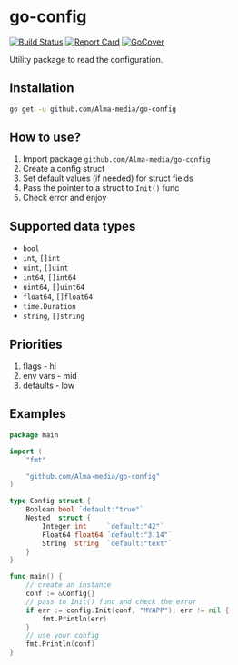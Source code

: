 # go-config

[![Build Status][circleci-badge]][circleci-link]
[![Report Card][report-badge]][report-link]
[![GoCover][cover-badge]][cover-link]

Utility package to read the configuration.

## Installation
```sh
go get -u github.com/Alma-media/go-config
```

## How to use?
1. Import package `github.com/Alma-media/go-config`
2. Create a config struct
3. Set default values (if needed) for struct fields
4. Pass the pointer to a struct to `Init()` func
5. Check error and enjoy

## Supported data types
- `bool`
- `int`, `[]int`
- `uint`, `[]uint`
- `int64`, `[]int64`
- `uint64`, `[]uint64`
- `float64`, `[]float64`
- `time.Duration`
- `string`, `[]string`

## Priorities
1. flags - hi
2. env vars - mid
3. defaults - low

## Examples
```go
package main

import (
	"fmt"

	"github.com/Alma-media/go-config"
)

type Config struct {
	Boolean bool `default:"true"`
	Nested  struct {
		Integer int     `default:"42"`
		Float64 float64 `default:"3.14"`
		String  string  `default:"text"`
	}
}

func main() {
	// create an instance
	conf := &Config{}
	// pass to Init() func and check the error
	if err := config.Init(conf, "MYAPP"); err != nil {
		fmt.Println(err)
	}
	// use your config
	fmt.Println(conf)
}
```

[circleci-badge]: https://circleci.com/gh/Alma-media/go-config.svg?style=shield
[circleci-link]: https://circleci.com/gh/Alma-media/go-config
[report-badge]: https://goreportcard.com/badge/github.com/Alma-media/go-config
[report-link]: https://goreportcard.com/report/github.com/Alma-media/go-config
[cover-badge]: https://gocover.io/_badge/github.com/Alma-media/go-config
[cover-link]: https://gocover.io/github.com/Alma-media/go-config
